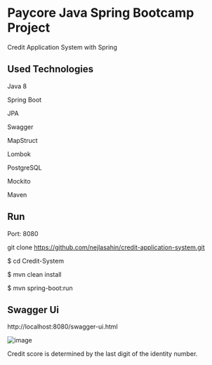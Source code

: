 # Paycore Java Spring Bootcamp Project
Credit Application System with Spring 

## Used Technologies

Java 8

Spring Boot

JPA

Swagger

MapStruct

Lombok

PostgreSQL

Mockito

Maven

## Run

Port: 8080

git clone https://github.com/nejlasahin/credit-application-system.git

$ cd Credit-System

$ mvn clean install

$ mvn spring-boot:run

## Swagger Ui

http://localhost:8080/swagger-ui.html

![image](https://user-images.githubusercontent.com/34608780/155898490-9b475055-5df3-4361-9d6f-27a40299d324.png)

Credit score is determined by the last digit of the identity number.
